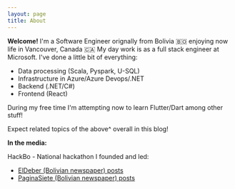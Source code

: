 ```yaml
---
layout: page
title: About
---
```

**Welcome!** I'm a Software Engineer orignally from Bolivia 🇧🇴 enjoying now life in Vancouver, Canada 🇨🇦 
My day work is as a full stack engineer at Microsoft. I've done a little bit of everything:
- Data processing (Scala, Pyspark, U-SQL)
- Infrastructure in Azure/Azure Devops/.NET
- Backend (.NET/C#)
- Frontend (React)

During my free time I'm attempting now to learn Flutter/Dart among other stuff!

Expect related topics of the above^ overall in this blog!


**In the media:**

HackBo - National hackathon I founded and led:
- [ElDeber (Bolivian newspaper) posts](https://eldeber.com.bo/tag/gustavo%20ferrufino)
- [PaginaSiete (Bolivian newspaper) posts](https://www.paginasiete.bo/noticias/buscar/?buscar=Gustavo+Ferrufino)
